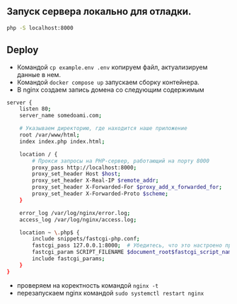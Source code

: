 ## Запуск сервера локально для отладки.
```bash
php -S localhost:8000
```

## Deploy
- Командой `cp example.env .env` копируем файл, актуализируем данные в нем.
- Командой `docker compose up` запускаем сборку контейнера.
- В nginx создаем запись домена со следующим содержимым

```bash
server {
    listen 80;
    server_name somedoami.com;

    # Указываем директорию, где находится наше приложение
    root /var/www/html;
    index index.php index.html;

    location / {
        # Прокси запросы на PHP-сервер, работающий на порту 8000
        proxy_pass http://localhost:8000;
        proxy_set_header Host $host;
        proxy_set_header X-Real-IP $remote_addr;
        proxy_set_header X-Forwarded-For $proxy_add_x_forwarded_for;
        proxy_set_header X-Forwarded-Proto $scheme;
    }

    error_log /var/log/nginx/error.log;
    access_log /var/log/nginx/access.log;

    location ~ \.php$ {
        include snippets/fastcgi-php.conf;
        fastcgi_pass 127.0.0.1:8000;  # Убедитесь, что это настроено правильно
        fastcgi_param SCRIPT_FILENAME $document_root$fastcgi_script_name;
        include fastcgi_params;
    }
}
```
- проверяем на коректность командой  `nginx -t`
- перезапускаем nginx командой `sudo systemctl restart nginx`